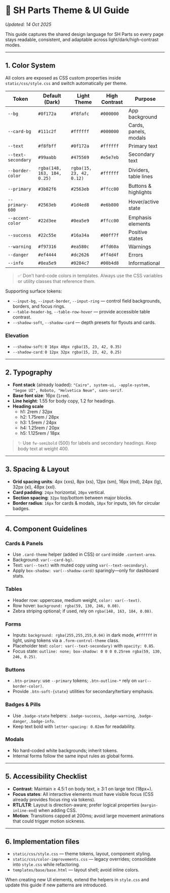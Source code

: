 # 🎨 SH Parts Theme & UI Guide

_Updated: 14 Oct 2025_

This guide captures the shared design language for SH Parts so every page stays readable, consistent, and adaptable across light/dark/high-contrast modes.

---

## 1. Color System

All colors are exposed as CSS custom properties inside `static/css/style.css` and switch automatically per theme.

| Token | Default (Dark) | Light Theme | High Contrast | Purpose |
|-------|----------------|-------------|---------------|---------|
| `--bg` | `#0f172a` | `#f8fafc` | `#000000` | App background |
| `--card-bg` | `#111c2f` | `#ffffff` | `#000000` | Cards, panels, modals |
| `--text` | `#f8fbff` | `#0f172a` | `#ffffff` | Primary text |
| `--text-secondary` | `#99aabb` | `#475569` | `#e5e7eb` | Secondary text |
| `--border-color` | `rgba(148, 163, 184, 0.25)` | `rgba(15, 23, 42, 0.12)` | `#ffffff` | Dividers, table lines |
| `--primary` | `#3b82f6` | `#2563eb` | `#ffcc00` | Buttons & highlights |
| `--primary-600` | `#2563eb` | `#1d4ed8` | `#e6b800` | Hover/active state |
| `--accent-color` | `#22d3ee` | `#0ea5e9` | `#ffcc00` | Emphasis elements |
| `--success` | `#22c55e` | `#16a34a` | `#00ff7f` | Positive states |
| `--warning` | `#f97316` | `#ea580c` | `#ffd60a` | Warnings |
| `--danger` | `#ef4444` | `#dc2626` | `#ff4d4f` | Errors |
| `--info` | `#0ea5e9` | `#0284c7` | `#00b4d8` | Informational |

> ✅ Don’t hard-code colors in templates. Always use the CSS variables or utility classes that reference them.

Supporting surface tokens:

- `--input-bg`, `--input-border`, `--input-ring` — control field backgrounds, borders, and focus rings.
- `--table-header-bg`, `--table-row-hover` — provide accessible table contrast.
- `--shadow-soft`, `--shadow-card` — depth presets for flyouts and cards.

### Elevation
- `--shadow-soft`: `0 16px 40px rgba(15, 23, 42, 0.35)`
- `--shadow-card`: `0 12px 32px rgba(15, 23, 42, 0.25)`

---

## 2. Typography

- **Font stack** (already loaded): `"Cairo", system-ui, -apple-system, "Segoe UI", Roboto, "Helvetica Neue", sans-serif`.
- **Base font size**: 16px (`1rem`).
- **Line height**: 1.55 for body copy, 1.2 for headings.
- **Heading scale**
  - h1: 2rem / 32px
  - h2: 1.75rem / 28px
  - h3: 1.5rem / 24px
  - h4: 1.25rem / 20px
  - h5: 1.125rem / 18px

> ✨ Use `fw-semibold` (500) for labels and secondary headings. Keep body text at weight 400.

---

## 3. Spacing & Layout

- **Grid spacing units**: 4px (xxs), 8px (xs), 12px (sm), 16px (md), 24px (lg), 32px (xl), 48px (xxl).
- **Card padding**: `24px` horizontal, `20px` vertical.
- **Section spacing**: `32px` top/bottom between major blocks.
- **Border radius**: `16px` for cards & modals, `10px` for inputs, `50%` for circular badges.

---

## 4. Component Guidelines

### Cards & Panels
- Use `.card-theme` helper (added in CSS) or `card` inside `.content-area`.
- Background: `var(--card-bg)`.
- Text: `var(--text)` with muted copy using `var(--text-secondary)`.
- Apply `box-shadow: var(--shadow-card)` sparingly—only for dashboard stats.

### Tables
- Header row: uppercase, medium weight, `color: var(--text)`.
- Row hover: `background: rgba(59, 130, 246, 0.08)`.
- Zebra striping optional; if used, rely on `rgba(148, 163, 184, 0.08)`.

### Forms
- Inputs: `background: rgba(255,255,255,0.04)` in dark mode, `#ffffff` in light, using tokens via a `.form-control-theme` class.
- Placeholder text: `color: var(--text-secondary)` with `opacity: 0.85`.
- Focus state: `outline: none; box-shadow: 0 0 0 0.25rem rgba(59, 130, 246, 0.25)`.

### Buttons
- `.btn-primary`: use `--primary` tokens; `.btn-outline-*` rely on `var(--border-color)`.
- Provide `.btn-soft-{state}` utilities for secondary/tertiary emphasis.

### Badges & Pills
- Use `.badge-state` helpers: `.badge-success`, `.badge-warning`, `.badge-danger`, `.badge-info`.
- Keep text bold with `letter-spacing: 0.02em` for readability.

### Modals
- No hard-coded white backgrounds; inherit tokens.
- Internal forms follow the same input rules as global forms.

---

## 5. Accessibility Checklist

- **Contrast**: Maintain ≥ 4.5:1 on body text, ≥ 3:1 on large text (18px+).
- **Focus states**: All interactive elements must have visible focus (CSS already provides focus ring via tokens).
- **RTL/LTR**: Layout is direction-aware; prefer logical properties (`margin-inline-end`) when adding CSS.
- **Motion**: Transitions capped at 200ms; avoid large movement animations that could trigger motion sickness.

---

## 6. Implementation files

- `static/css/style.css` — theme tokens, layout, component styling.
- `static/css/color-improvements.css` — legacy overrides; consolidate into `style.css` while refactoring.
- `templates/base/base.html` — layout shell; avoid inline colors.

When creating new UI elements, extend the helpers in `style.css` and update this guide if new patterns are introduced.
